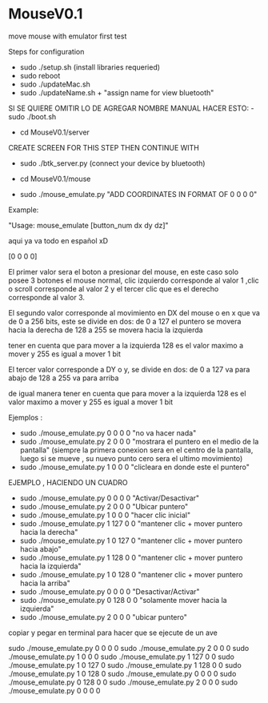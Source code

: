 # MouseV0.1
move mouse with emulator first test

Steps for configuration
- sudo ./setup.sh (install libraries requeried)
- sudo reboot
- sudo ./updateMac.sh 
- sudo ./updateName.sh + "assign name for view bluetooth"

SI SE QUIERE OMITIR LO DE AGREGAR NOMBRE MANUAL HACER ESTO:
-sudo ./boot.sh

- cd MouseV0.1/server

CREATE SCREEN FOR THIS STEP THEN CONTINUE WITH 
- sudo ./btk_server.py (connect your device by bluetooth)

- cd MouseV0.1/mouse

- sudo ./mouse_emulate.py "ADD COORDINATES IN FORMAT OF 0 0 0 0"

Example:

"Usage: mouse_emulate [button_num dx dy dz]"

aqui ya va todo en español xD

[0 0 0 0]

El primer valor sera el boton a presionar del mouse, en este caso solo posee 3 botones
el mouse normal, clic izquierdo corresponde al valor 1 ,clic o scroll corresponde al valor 2 y el tercer clic que es el derecho corresponde al valor 3.


El segundo valor corresponde al movimiento en DX del mouse o en x que va de 0 a 256 bits, este se divide en dos:
de 0 a 127 el puntero se movera hacia la derecha
de 128 a 255 se movera hacia la izquierda

tener en cuenta que para mover a la izquierda 128 es el valor maximo a mover y 255 es igual a mover 1 bit 


El tercer valor corresponde a DY o y, se divide en dos:
de 0 a 127 va para abajo
de 128 a 255 va para arriba 

de igual manera tener en cuenta que para mover a la izquierda 128 es el valor maximo a mover y 255 es igual a mover 1 bit 

Ejemplos :

- sudo ./mouse_emulate.py 0 0 0 0 "no va hacer nada"
- sudo ./mouse_emulate.py 2 0 0 0 "mostrara el puntero en el medio de la pantalla"
(siempre la primera conexion sera en el centro de la pantalla, luego si se mueve , su nuevo punto cero sera el ultimo movimiento)
- sudo ./mouse_emulate.py 1 0 0 0 "clicleara en donde este el puntero"


EJEMPLO , HACIENDO UN CUADRO

- sudo ./mouse_emulate.py 0 0 0 0 "Activar/Desactivar"
- sudo ./mouse_emulate.py 2 0 0 0 "Ubicar puntero"
- sudo ./mouse_emulate.py 1 0 0 0 "hacer clic inicial"
- sudo ./mouse_emulate.py 1 127 0 0 "mantener clic + mover puntero hacia la derecha"
- sudo ./mouse_emulate.py 1 0 127 0 "mantener clic + mover puntero hacia abajo"
- sudo ./mouse_emulate.py 1 128 0 0 "mantener clic + mover puntero hacia la izquierda"
- sudo ./mouse_emulate.py 1 0 128 0 "mantener clic + mover puntero hacia la arriba"
- sudo ./mouse_emulate.py 0 0 0 0 "Desactivar/Activar"
- sudo ./mouse_emulate.py 0 128 0 0 "solamente mover hacia la izquierda"
- sudo ./mouse_emulate.py 2 0 0 0 "ubicar puntero"


copiar y pegar en terminal para hacer que se ejecute de un ave

sudo ./mouse_emulate.py 0 0 0 0
sudo ./mouse_emulate.py 2 0 0 0 
sudo ./mouse_emulate.py 1 0 0 0
sudo ./mouse_emulate.py 1 127 0 0
sudo ./mouse_emulate.py 1 0 127 0 
sudo ./mouse_emulate.py 1 128 0 0
sudo ./mouse_emulate.py 1 0 128 0
sudo ./mouse_emulate.py 0 0 0 0 
sudo ./mouse_emulate.py 0 128 0 0 
sudo ./mouse_emulate.py 2 0 0 0
sudo ./mouse_emulate.py 0 0 0 0



